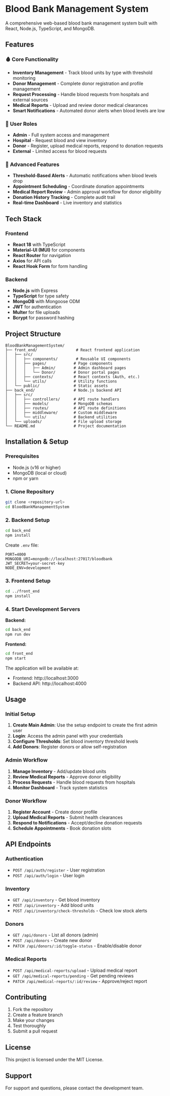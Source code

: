 # Blood Bank Management System

A comprehensive web-based blood bank management system built with React, Node.js, TypeScript, and MongoDB.

## Features

### 🩸 **Core Functionality**
- **Inventory Management** - Track blood units by type with threshold monitoring
- **Donor Management** - Complete donor registration and profile management
- **Request Processing** - Handle blood requests from hospitals and external sources
- **Medical Reports** - Upload and review donor medical clearances
- **Smart Notifications** - Automated donor alerts when blood levels are low

### 👥 **User Roles**
- **Admin** - Full system access and management
- **Hospital** - Request blood and view inventory
- **Donor** - Register, upload medical reports, respond to donation requests
- **External** - Limited access for blood requests

### 🔧 **Advanced Features**
- **Threshold-Based Alerts** - Automatic notifications when blood levels drop
- **Appointment Scheduling** - Coordinate donation appointments
- **Medical Report Review** - Admin approval workflow for donor eligibility
- **Donation History Tracking** - Complete audit trail
- **Real-time Dashboard** - Live inventory and statistics

## Tech Stack

### Frontend
- **React 18** with TypeScript
- **Material-UI (MUI)** for components
- **React Router** for navigation
- **Axios** for API calls
- **React Hook Form** for form handling

### Backend
- **Node.js** with Express
- **TypeScript** for type safety
- **MongoDB** with Mongoose ODM
- **JWT** for authentication
- **Multer** for file uploads
- **Bcrypt** for password hashing

## Project Structure

```
BloodBankManagementSystem/
├── front_end/                 # React frontend application
│   ├── src/
│   │   ├── components/        # Reusable UI components
│   │   ├── pages/            # Page components
│   │   │   ├── Admin/        # Admin dashboard pages
│   │   │   └── Donor/        # Donor portal pages
│   │   ├── contexts/         # React contexts (Auth, etc.)
│   │   └── utils/            # Utility functions
│   └── public/               # Static assets
├── back_end/                 # Node.js backend API
│   ├── src/
│   │   ├── controllers/      # API route handlers
│   │   ├── models/           # MongoDB schemas
│   │   ├── routes/           # API route definitions
│   │   ├── middleware/       # Custom middleware
│   │   └── utils/            # Backend utilities
│   └── uploads/              # File upload storage
└── README.md                 # Project documentation
```

## Installation & Setup

### Prerequisites
- Node.js (v16 or higher)
- MongoDB (local or cloud)
- npm or yarn

### 1. Clone Repository
```bash
git clone <repository-url>
cd BloodBankManagementSystem
```

### 2. Backend Setup
```bash
cd back_end
npm install
```

Create `.env` file:
```env
PORT=4000
MONGODB_URI=mongodb://localhost:27017/bloodbank
JWT_SECRET=your-secret-key
NODE_ENV=development
```

### 3. Frontend Setup
```bash
cd ../front_end
npm install
```

### 4. Start Development Servers

**Backend:**
```bash
cd back_end
npm run dev
```

**Frontend:**
```bash
cd front_end
npm start
```

The application will be available at:
- Frontend: http://localhost:3000
- Backend API: http://localhost:4000

## Usage

### Initial Setup
1. **Create Main Admin**: Use the setup endpoint to create the first admin user
2. **Login**: Access the admin panel with your credentials
3. **Configure Thresholds**: Set blood inventory threshold levels
4. **Add Donors**: Register donors or allow self-registration

### Admin Workflow
1. **Manage Inventory** - Add/update blood units
2. **Review Medical Reports** - Approve donor eligibility
3. **Process Requests** - Handle blood requests from hospitals
4. **Monitor Dashboard** - Track system statistics

### Donor Workflow
1. **Register Account** - Create donor profile
2. **Upload Medical Reports** - Submit health clearances
3. **Respond to Notifications** - Accept/decline donation requests
4. **Schedule Appointments** - Book donation slots

## API Endpoints

### Authentication
- `POST /api/auth/register` - User registration
- `POST /api/auth/login` - User login

### Inventory
- `GET /api/inventory` - Get blood inventory
- `POST /api/inventory` - Add blood units
- `POST /api/inventory/check-thresholds` - Check low stock alerts

### Donors
- `GET /api/donors` - List all donors (admin)
- `POST /api/donors` - Create new donor
- `PATCH /api/donors/:id/toggle-status` - Enable/disable donor

### Medical Reports
- `POST /api/medical-reports/upload` - Upload medical report
- `GET /api/medical-reports/pending` - Get pending reviews
- `PATCH /api/medical-reports/:id/review` - Approve/reject report

## Contributing

1. Fork the repository
2. Create a feature branch
3. Make your changes
4. Test thoroughly
5. Submit a pull request

## License

This project is licensed under the MIT License.

## Support

For support and questions, please contact the development team.
